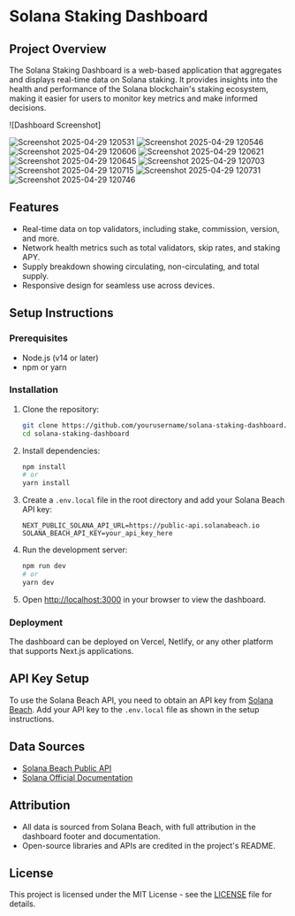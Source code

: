# Solana Staking Dashboard

## Project Overview

The Solana Staking Dashboard is a web-based application that aggregates and displays real-time data on Solana staking. It provides insights into the health and performance of the Solana blockchain's staking ecosystem, making it easier for users to monitor key metrics and make informed decisions.

![Dashboard Screenshot]

![Screenshot 2025-04-29 120531](https://github.com/user-attachments/assets/16044bb7-afc2-4717-8a28-39a2a133ae13)
![Screenshot 2025-04-29 120546](https://github.com/user-attachments/assets/8f3ce1e8-20a8-4a1d-8f67-bbe6478dc68a)
![Screenshot 2025-04-29 120606](https://github.com/user-attachments/assets/c8ad729c-fb4c-4a75-9f3e-c043dd3ffe81)
![Screenshot 2025-04-29 120621](https://github.com/user-attachments/assets/db3b68f8-b905-4382-b29c-1fed3c135270)
![Screenshot 2025-04-29 120645](https://github.com/user-attachments/assets/b2ba8bc4-a964-4596-98f6-69c5a38c4bfb)
![Screenshot 2025-04-29 120703](https://github.com/user-attachments/assets/26b6264f-5965-4677-8fe0-4b97629292db)
![Screenshot 2025-04-29 120715](https://github.com/user-attachments/assets/e753e178-172a-4230-a1a9-1d51b0f6d45e)
![Screenshot 2025-04-29 120731](https://github.com/user-attachments/assets/834dd362-9622-4d9b-9730-f141eb228a6b)
![Screenshot 2025-04-29 120746](https://github.com/user-attachments/assets/b8bf01a3-5045-4462-ade8-d3d860cbe47c)



## Features

- Real-time data on top validators, including stake, commission, version, and more.
- Network health metrics such as total validators, skip rates, and staking APY.
- Supply breakdown showing circulating, non-circulating, and total supply.
- Responsive design for seamless use across devices.

## Setup Instructions

### Prerequisites

- Node.js (v14 or later)
- npm or yarn

### Installation

1. Clone the repository:
   ```bash
   git clone https://github.com/yourusername/solana-staking-dashboard.git
   cd solana-staking-dashboard
   ```

2. Install dependencies:
   ```bash
   npm install
   # or
   yarn install
   ```

3. Create a `.env.local` file in the root directory and add your Solana Beach API key:
   ```
   NEXT_PUBLIC_SOLANA_API_URL=https://public-api.solanabeach.io
   SOLANA_BEACH_API_KEY=your_api_key_here
   ```

4. Run the development server:
   ```bash
   npm run dev
   # or
   yarn dev
   ```

5. Open [http://localhost:3000](http://localhost:3000) in your browser to view the dashboard.

### Deployment

The dashboard can be deployed on Vercel, Netlify, or any other platform that supports Next.js applications.

## API Key Setup

To use the Solana Beach API, you need to obtain an API key from [Solana Beach](https://public-api.solanabeach.io/). Add your API key to the `.env.local` file as shown in the setup instructions.

## Data Sources

- [Solana Beach Public API](https://public-api.solanabeach.io/)
- [Solana Official Documentation](https://docs.solana.com/)

## Attribution

- All data is sourced from Solana Beach, with full attribution in the dashboard footer and documentation.
- Open-source libraries and APIs are credited in the project's README.

## License

This project is licensed under the MIT License - see the [LICENSE](LICENSE) file for details. 
